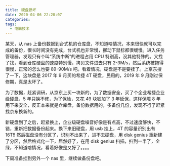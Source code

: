 ```yaml
---
title: 硬盘损坏
date: 2020-04-06 22:20:07
categories:
tags:
  - 电脑技术
---
```


某天，从 nas 上备份数据到台式机的仓库盘，不知道啥情况，本来很快就可以完成的备份，很长时间没有完成，台式机也非常慢，挪动下鼠标都很缓慢。进入任务管理器，发现只有个叫“系统中断”的进程占用 CPU 特别高，没其他特殊的。又找了找，看到仓库硬盘的速度特别慢，拷贝文件进去只有 2-3M/s，然后系统被拖得很慢，正常的怎么也要 89-90M/s 吧。看着情况，硬盘是不是要挂了。上京东搜了一下，这块盘是 2017 年 9 月买的希捷 4T 硬盘，民用的，2019 年 9 月刚过保修期，真是太坏了。

为了数据，赶紧调研，从京东上买一块新的，为了数据安全，买了个企业希捷企业级硬盘，5 年只换不修，为了保险，又花 49 块钱加了 3 年延保，这样保障 8 年用下来安全，反正本来就是仓库盘，备份数据用的，多备份几份，发现不行了赶紧找京东换新的。

新硬盘到了之后，赶紧换上，企业级硬盘噪音好像是有点高，不过速度够快，不错，重新把数据备份起来。换下来旧硬盘，用 usb 挂上，4T 的容量识别出有 16T!! 然后磁盘没有分区了，识别不出来了，进不去硬盘，用 disk genius 重新建了分区，然后格式化一下，居然好了，在用 disk genius 扫描，扫到一半了，全绿，不知道啥情况，看着好像是又好了。。。。

下周准备挂到另外一个 nas 里，继续做备份盘吧。
